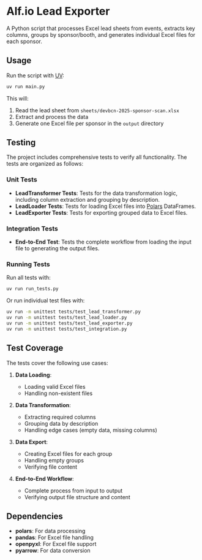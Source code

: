 # Alf.io Lead Exporter

A Python script that processes Excel lead sheets from events, extracts key columns, groups by sponsor/booth, and generates individual Excel files for each sponsor.

## Usage

Run the script with [UV](https://github.com/astral-sh/uv):

```bash
uv run main.py
```

This will:
1. Read the lead sheet from `sheets/devbcn-2025-sponsor-scan.xlsx`
2. Extract and process the data
3. Generate one Excel file per sponsor in the `output` directory

## Testing

The project includes comprehensive tests to verify all functionality. The tests are organized as follows:

### Unit Tests

- **LeadTransformer Tests**: Tests for the data transformation logic, including column extraction and grouping by description.
- **LeadLoader Tests**: Tests for loading Excel files into [Polars](https://github.com/pola-rs/polars) DataFrames.
- **LeadExporter Tests**: Tests for exporting grouped data to Excel files.

### Integration Tests

- **End-to-End Test**: Tests the complete workflow from loading the input file to generating the output files.

### Running Tests

Run all tests with:

```bash
uv run run_tests.py
```

Or run individual test files with:

```bash
uv run -m unittest tests/test_lead_transformer.py
uv run -m unittest tests/test_lead_loader.py
uv run -m unittest tests/test_lead_exporter.py
uv run -m unittest tests/test_integration.py
```

## Test Coverage

The tests cover the following use cases:

1. **Data Loading**:
   - Loading valid Excel files
   - Handling non-existent files

2. **Data Transformation**:
   - Extracting required columns
   - Grouping data by description
   - Handling edge cases (empty data, missing columns)

3. **Data Export**:
   - Creating Excel files for each group
   - Handling empty groups
   - Verifying file content

4. **End-to-End Workflow**:
   - Complete process from input to output
   - Verifying output file structure and content

## Dependencies

- **polars**: For data processing
- **pandas**: For Excel file handling
- **openpyxl**: For Excel file support
- **pyarrow**: For data conversion
